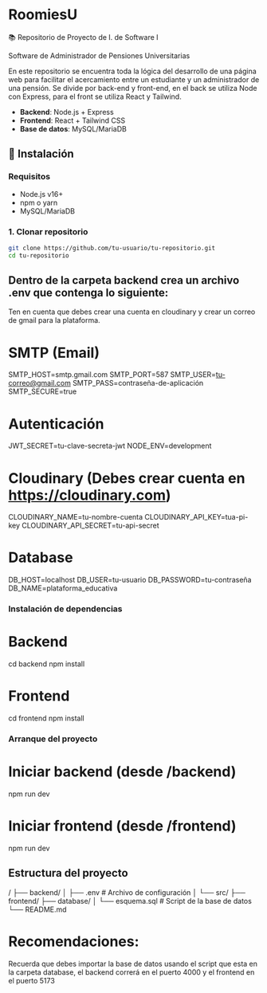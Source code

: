 # RoomiesU
📚 Repositorio de Proyecto de I. de Software I 

Software de Administrador de Pensiones Universitarias

En este repositorio se encuentra toda la lógica del desarrollo de una página web para facilitar el acercamiento entre un estudiante y un administrador de una pensión. Se divide por back-end y front-end, en el back se utiliza Node con Express, para el front se utiliza React y Tailwind.

- **Backend**: Node.js + Express
- **Frontend**: React + Tailwind CSS
- **Base de datos**: MySQL/MariaDB



## 🚀 Instalación

### Requisitos
- Node.js v16+
- npm o yarn
- MySQL/MariaDB

### 1. Clonar repositorio
```bash
git clone https://github.com/tu-usuario/tu-repositorio.git
cd tu-repositorio
```

## Dentro de la carpeta backend crea un archivo .env que contenga lo siguiente:

Ten en cuenta que debes crear una cuenta en cloudinary y crear un correo de gmail para la plataforma.

# SMTP (Email)
SMTP_HOST=smtp.gmail.com
SMTP_PORT=587
SMTP_USER=tu-correo@gmail.com
SMTP_PASS=contraseña-de-aplicación
SMTP_SECURE=true

# Autenticación
JWT_SECRET=tu-clave-secreta-jwt
NODE_ENV=development

# Cloudinary (Debes crear cuenta en https://cloudinary.com)
CLOUDINARY_NAME=tu-nombre-cuenta
CLOUDINARY_API_KEY=tua-pi-key
CLOUDINARY_API_SECRET=tu-api-secret

# Database
DB_HOST=localhost
DB_USER=tu-usuario
DB_PASSWORD=tu-contraseña
DB_NAME=plataforma_educativa


### Instalación de dependencias

# Backend
cd backend
npm install

# Frontend
cd frontend
npm install

### Arranque del proyecto

# Iniciar backend (desde /backend)
npm run dev

# Iniciar frontend (desde /frontend)
npm run dev


## Estructura del proyecto

/
├── backend/
│   ├── .env          # Archivo de configuración
│   └── src/
├── frontend/
├── database/
│   └── esquema.sql   # Script de la base de datos
└── README.md

# Recomendaciones:

Recuerda que debes importar la base de datos usando el script que esta en la carpeta database, el backend correrá en el puerto 4000 y el frontend en el puerto 5173